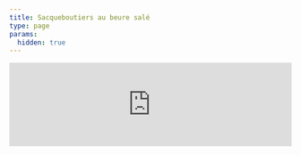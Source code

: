 ```yaml
---
title: Sacqueboutiers au beure salé
type: page
params:
  hidden: true
---
```


<iframe id="iframe_assoconnect" src="https://ac.musik-europa-breizh.fr/collect/description/411355-q-les-sacqueboutiers-au-beurre-sale-lomener?iframe=1" width="100%" style="overflow: hidden; border: 0; max-height: none;" scrolling="no" onload="window.location.href='#iframe_assoconnect'"></iframe><script>window.addEventListener("message", function(event) {if(event.data.action === "iframe.height" && event.origin === "https://ac.musik-europa-breizh.fr"){document.getElementById("iframe_assoconnect").height = event.data.height;}});</script><style>#iframe_assoconnect{border: 0}</style>
